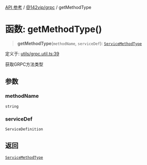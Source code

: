[API 参考](../../../index.md) / [@142vip/grpc](../index.md) / getMethodType

# 函数: getMethodType()

> **getMethodType**(`methodName`, `serviceDef`): [`ServiceMethodType`](../enumerations/ServiceMethodType.md)

定义于: [utils/grpc.util.ts:39](https://github.com/142vip/core-x/blob/d978b443ed1221c42602080459c0a22aae31b2d5/packages/grpc/src/utils/grpc.util.ts#L39)

获取GRPC方法类型

## 参数

### methodName

`string`

### serviceDef

`ServiceDefinition`

## 返回

[`ServiceMethodType`](../enumerations/ServiceMethodType.md)
